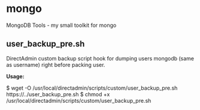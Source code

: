 mongo
=====

MongoDB Tools - my small toolkit for mongo

user_backup_pre.sh
------------------

DirectAdmin custom backup script hook for dumping users mongodb (same as username) right before packing user.

**Usage:**

$ wget -O /usr/local/directadmin/scripts/custom/user_backup_pre.sh https://../user_backup_pre.sh
$ chmod +x /usr/local/directadmin/scripts/custom/user_backup_pre.sh
